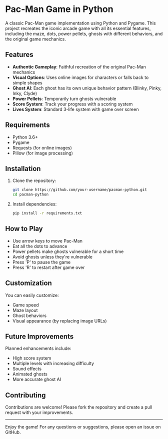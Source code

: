 # Pac-Man Game in Python

A classic Pac-Man game implementation using Python and Pygame. This project recreates the iconic arcade game with all its essential features, including the maze, dots, power pellets, ghosts with different behaviors, and the original game mechanics.

## Features

- **Authentic Gameplay**: Faithful recreation of the original Pac-Man mechanics
- **Visual Options**: Uses online images for characters or falls back to simple shapes
- **Ghost AI**: Each ghost has its own unique behavior pattern (Blinky, Pinky, Inky, Clyde)
- **Power Pellets**: Temporarily turn ghosts vulnerable
- **Score System**: Track your progress with a scoring system
- **Lives System**: Standard 3-life system with game over screen

## Requirements

- Python 3.6+
- Pygame
- Requests (for online images)
- Pillow (for image processing)

## Installation

1. Clone the repository:
   ```bash
   git clone https://github.com/your-username/pacman-python.git
   cd pacman-python
   ```

2. Install dependencies:
   ```bash
   pip install -r requirements.txt
   ```

## How to Play

- Use arrow keys to move Pac-Man
- Eat all the dots to advance
- Power pellets make ghosts vulnerable for a short time
- Avoid ghosts unless they're vulnerable
- Press 'P' to pause the game
- Press 'R' to restart after game over

## Customization

You can easily customize:
- Game speed
- Maze layout
- Ghost behaviors
- Visual appearance (by replacing image URLs)

## Future Improvements

Planned enhancements include:
- High score system
- Multiple levels with increasing difficulty
- Sound effects
- Animated ghosts
- More accurate ghost AI

## Contributing

Contributions are welcome! Please fork the repository and create a pull request with your improvements.

---

Enjoy the game! For any questions or suggestions, please open an issue on GitHub.
